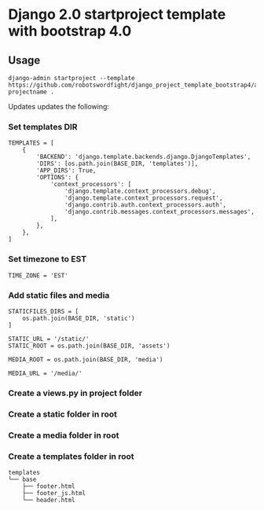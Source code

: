 # Django 2.0 startproject template with bootstrap 4.0

## Usage

```
django-admin startproject --template https://github.com/robotswordfight/django_project_template_bootstrap4/archive/master.zip projectname . 
```
Updates updates the following:

### Set templates DIR

```
TEMPLATES = [  
    {  
        'BACKEND': 'django.template.backends.django.DjangoTemplates',
        'DIRS': [os.path.join(BASE_DIR, 'templates')],
        'APP_DIRS': True,
        'OPTIONS': {
            'context_processors': [
                'django.template.context_processors.debug',
                'django.template.context_processors.request',
                'django.contrib.auth.context_processors.auth',
                'django.contrib.messages.context_processors.messages',
            ],
        },
    },
]
```

### Set timezone to EST
```
TIME_ZONE = 'EST'
```

### Add static files and media
```
STATICFILES_DIRS = [
    os.path.join(BASE_DIR, 'static')
]

STATIC_URL = '/static/'
STATIC_ROOT = os.path.join(BASE_DIR, 'assets')

MEDIA_ROOT = os.path.join(BASE_DIR, 'media')

MEDIA_URL = '/media/'
```

### Create a views.py in project folder
### Create a static folder in root
### Create a media folder in root
### Create a templates folder in root
```
templates
└── base
    ├── footer.html
    ├── footer_js.html
    └── header.html
```


